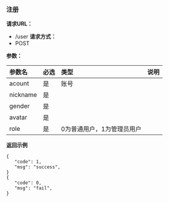 
### 注册

**请求URL：**
- /user
**请求方式：**
- POST

**参数：**

|参数名|必选|类型|说明|
|:----    |:---|:----- |-----   |
|acount |是  | 账号   |
|nickname |是  | |
|gender |是  | |
|avatar |是  | |
|role |是  | 0为普通用户，1为管理员用户|

**返回示例**

 ```
 {
    "code": 1,
    "msg": "success",
 }
 {
    "code": 0,
    "msg": "fail",
 }
 ```

